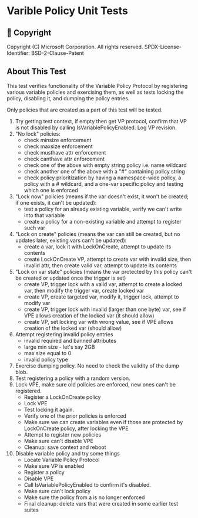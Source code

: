 # Varible Policy Unit Tests

## &#x1F539; Copyright
Copyright (C) Microsoft Corporation. All rights reserved.
SPDX-License-Identifier: BSD-2-Clause-Patent

## About This Test
This test verifies functionality of the Variable Policy Protocol by registering various variable policies and exercising them, as well as tests locking the policy, disabling it, and dumping the policy entries.

Only policies that are created as a part of this test will be tested.
1. Try getting test context, if empty then get VP protocol, confirm that VP is not disabled by calling IsVariablePolicyEnabled. Log VP revision.
2. "No lock" policies:
    * check minsize enforcement
    * check maxsize enforcement
    * check musthave attr enforcement
    * check canthave attr enforcement
    * check one of the above with empty string policy i.e. name wildcard
    * check another one of the above with a "#" containing policy string
    * check policy prioritization by having a namespace-wide policy, a policy with a # wildcard, and a one-var specific policy and testing which one is enforced
3. "Lock now" policies (means if the var doesn't exist, it won't be created; if one exists, it can't be updated):
    * test a policy for an already existing variable, verify we can't write into that variable
    * create a policy for a non-existing variable and attempt to register such var
4. "Lock on create" policies (means the var can still be created, but no updates later, existing vars can't be updated):
    * create a var, lock it with LockOnCreate, attempt to update its contents
    * create LockOnCreate VP, attempt to create var with invalid size, then invalid attr, then create valid var, attempt to update its contents
5. "Lock on var state" policies (means the var protected by this policy can't be created or updated once the trigger is set)
    * create VP, trigger lock with a valid var, attempt to create a locked var, then modify the trigger var, create locked var
    * create VP, create targeted var, modify it, trigger lock, attempt to modify var
    * create VP, trigger lock with invalid (larger than one byte) var, see if VPE allows creation of the locked var (it should allow)
    * create VP, set locking var with wrong value, see if VPE allows creation of the locked var (should allow)
6. Attempt registering invalid policy entries
    * invalid required and banned attributes
    * large min size - let's say 2GB
    * max size equal to 0
    * invalid policy type
7. Exercise dumping policy. No need to check the validity of the dump blob.
8. Test registering a policy with a random version.
9. Lock VPE, make sure old policies are enforced, new ones can't be registered.
    * Register a LockOnCreate policy
    * Lock VPE
    * Test locking it again.
    * Verify one of the prior policies is enforced
    * Make sure we can create variables even if those are protected by LockOnCreate policy, after locking the VPE
    * Attempt to register new policies
    * Make sure can't disable VPE
    * Cleanup: save context and reboot
10. Disable variable policy and try some things
    * Locate Variable Policy Protocol
    * Make sure VP is enabled
    * Register a policy
    * Disable VPE
    * Call IsVariablePolicyEnabled to confirm it's disabled.
    * Make sure can't lock policy
    * Make sure the policy from a is no longer enforced
    * Final cleanup: delete vars that were created in some earlier test suites
